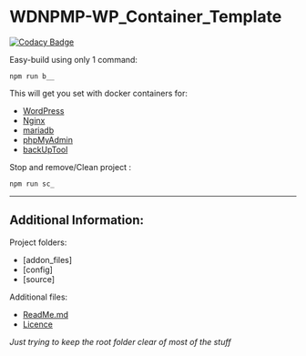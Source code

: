 # WDNPMP-WP_Container_Template   

[![Codacy Badge](https://api.codacy.com/project/badge/Grade/0fc49ea5c190409fb75eec070a043d61)](https://app.codacy.com/gh/MyUserNameIsMyUserName/WDNPMP-WP_Container_Template?utm_source=github.com&utm_medium=referral&utm_content=MyUserNameIsMyUserName/WDNPMP-WP_Container_Template&utm_campaign=Badge_Grade_Settings)

Easy-build using only 1 command: 
    
    npm run b__  
    
This will get you set with docker containers for:
 - [WordPress](https://wordpress.org/)
 - [Nginx](https://www.nginx.com/)
 - [mariadb](https://mariadb.org/)
 - [phpMyAdmin](https://www.phpmyadmin.net/)
 - [backUpTool](https://github.com/fradelg/docker-mysql-cron-backup)
 
Stop and remove/Clean project :

    npm run sc_
    
---   
## Additional Information: 
   
Project folders:   
- [addon_files]   
- [config]   
- [source]   

Additional files:   
- [ReadMe.md](https://github.com/MyUserNameIsMyUserName/WDNPMP-WP_Container_Template/blob/main_index/addon_files/README.md)   
- [Licence](https://github.com/MyUserNameIsMyUserName/WDNPMP-WP_Container_Template/blob/main_index/addon_files/LICENSE)   
    
_Just trying to keep the root folder clear of most of the stuff_ 
